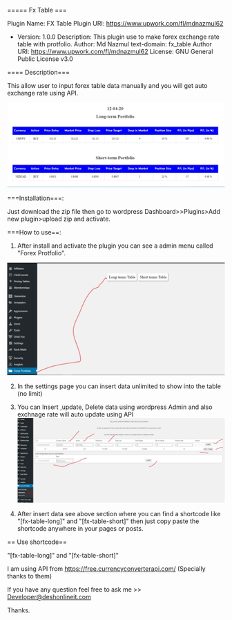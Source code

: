 ===== Fx Table ===

Plugin Name: FX Table
Plugin URI: https://www.upwork.com/fl/mdnazmul62
* Version:     1.0.0
Description: This plugin use to make forex exchange rate table with protfolio.
Author: Md Nazmul
text-domain: fx_table
Author URI: https://www.upwork.com/fl/mdnazmul62
License: GNU General Public License v3.0

==== Description===

This allow user to input forex table data manually and you will get auto exchange rate using API.

![](images/screenshot.JPG)

===Installation===:
 
Just download the zip file then go to wordpress Dashboard>>Plugins>Add new plugin>upload zip and activate.



===How to use==:

1. After install and activate the plugin you can see a admin menu called "Forex Protfolio".

![](images/Admin_settings.JPG)

2. In the settings page you can insert data unlimited to show into the table (no limit)


3. You can Insert ,update, Delete data using wordpress Admin and also exchnage rate will auto update using API
![](images/Input.JPG)

4. After insert data see above section where you can find a shortcode like "[fx-table-long]" and "[fx-table-short]" then just copy paste the shortcode 
anywhere in your pages or posts.


== Use shortcode==

"[fx-table-long]" and "[fx-table-short]"


I am using API from https://free.currencyconverterapi.com/ (Specially thanks to them)

If you have any question feel free to ask me >> Developer@deshonlineit.com


Thanks.

